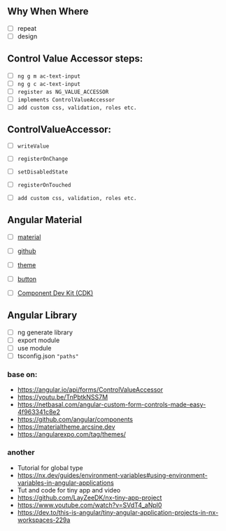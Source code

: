 ## Why When Where
- [ ] repeat
- [ ] design

## Control Value Accessor steps:
- [ ] `ng g m ac-text-input`
- [ ] `ng g c ac-text-input`
- [ ] `register as NG_VALUE_ACCESSOR`
- [ ] `implements ControlValueAccessor`
- [ ] `add custom css, validation, roles etc.`

## ControlValueAccessor:
- [ ] `writeValue`
- [ ] `registerOnChange`
- [ ] `setDisabledState`
- [ ] `registerOnTouched`
- [ ] `add custom css, validation, roles etc.`



## Angular Material
- [ ] [material](https://material.angular.io)
- [ ] [github](https://github.com/angular/components)
- [ ] [theme](https://materialtheme.arcsine.dev)
- [ ] [button](https://material.angular.io/components/button/overview) 
- [ ] [Component Dev Kit (CDK)](https://material.angular.io/cdk/categories)


## Angular Library
- [ ] ng generate library
- [ ] export module
- [ ] use module
- [ ] tsconfig.json `"paths"`

### base on:
- https://angular.io/api/forms/ControlValueAccessor
- https://youtu.be/TnPbtkNSS7M
- https://netbasal.com/angular-custom-form-controls-made-easy-4f963341c8e2
- https://github.com/angular/components
- https://materialtheme.arcsine.dev
- https://angularexpo.com/tag/themes/


### another
- Tutorial for global type
- https://nx.dev/guides/environment-variables#using-environment-variables-in-angular-applications
- Tut and code for tiny app and video
- https://github.com/LayZeeDK/nx-tiny-app-project
- https://www.youtube.com/watch?v=SVdT4_aNpl0
- https://dev.to/this-is-angular/tiny-angular-application-projects-in-nx-workspaces-229a